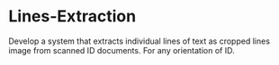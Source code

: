 # Lines-Extraction
Develop a system that  extracts individual lines of text as cropped lines image from  scanned ID documents. For any orientation of ID. 
